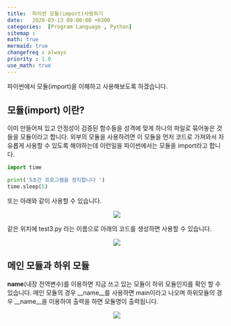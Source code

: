```yaml
---
title:  파이썬 모듈(import)사용하기
date:   2020-03-13 09:00:00 +0300
categories:  [Program Language , Python]
sitemap :
math: true
mermaid: true
changefreq : always
priority : 1.0
use_math: true
---
```


파이썬에서 모듈(import)을 이해하고 사용해보도록 하겠습니다.

## 모듈(import) 이란?

이미 만들어져 있고 안정성이 검증된 함수들을 성격에 맞게 하나의 파일로 묶어놓은 것들을 모듈이라고 합니다. 외부의 모듈을 사용하려면 이 모듈을 먼저 코드로 가져와서 자유롭게 사용할 수 있도록 해야하는데 이런일을 파이썬에서는 모듈을 import라고 합니다. 


```python
import time 

print('5초간 프로그램을 정지합니다 ')
time.sleep(5)
```

또는 아래와 같이 사용할 수 있습니다. 

<center><img src="../../assets//images/import.png" ></center>

같은 위치에 test3.py 라는 이름으로 아래의 코드를 생성하면 사용할 수 있습니다. 

<center><img src="../../assets//images/import2.png" ></center>

## 메인 모듈과 하위 모듈

__name__(내장 전역변수)를 이용하면 지금 쓰고 있는 모듈이 하위 모듈인지를 확인 할 수 있습니다. 메인 모듈의 경우 __name__를 사용하면 main이라고 나오며 하위모듈의 경우 __name__을 이용하여 출력을 하면 모듈명이 출력됩니다. 

<center><img src="../../assets//images/import3.png" ></center>